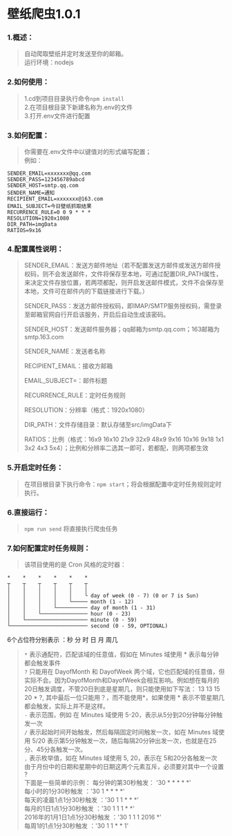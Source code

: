 # 壁纸爬虫1.0.1

### 1.概述：
> 自动爬取壁纸并定时发送至你的邮箱。    
> 运行环境：nodejs

### 2.如何使用：
> 1.cd到项目目录执行命令` npm install `   
> 2.在项目根目录下新建名称为.env的文件   
> 3.打开.env文件进行配置

### 3.如何配置：
> 你需要在.env文件中以键值对的形式编写配置；   
> 例如：
``` 
SENDER_EMAIL=xxxxxxx@qq.com
SENDER_PASS=123456789abcd
SENDER_HOST=smtp.qq.com
SENDER_NAME=通知
RECIPIENT_EMAIL=xxxxxxx@163.com
EMAIL_SUBJECT=今日壁纸抓取结果
RECURRENCE_RULE=0 0 9 * * * 
RESOLUTION=1920x1080
DIR_PATH=imgData
RATIOS=9x16
```
### 4.配置属性说明：
> SENDER_EMAIL：发送方邮件地址（若不配置发送方邮件或发送方邮件授权码，则不会发送邮件，文件将保存至本地，可通过配置DIR_PATH属性，来决定文件存放位置，若两项都配，则开启发送邮件模式，文件不会保存至本地，文件可在邮件内的下载链接进行下载。）    
> 
> SENDER_PASS：发送方邮件授权码，即IMAP/SMTP服务授权码，需登录至邮箱官网自行开启该服务，开启后自动生成该密码。
>  
> SENDER_HOST：发送邮件服务器；qq邮箱为smtp.qq.com；163邮箱为smtp.163.com    
> 
> SENDER_NAME：发送者名称    
> 
> RECIPIENT_EMAIL：接收方邮箱    
> 
> EMAIL_SUBJECT=：邮件标题    
> 
> RECURRENCE_RULE：定时任务规则    
> 
> RESOLUTION：分辨率（格式：1920x1080）
> 
> DIR_PATH：文件存储目录：默认存储至src/imgData下   
> 
> RATIOS：比例（格式：16x9 16x10 21x9 32x9 48x9 9x16 10x16 9x18 1x1 3x2 4x3 5x4）；比例和分辨率二选其一即可，若都配，则两项都生效    
> 

### 5.开启定时任务：
> 在项目根目录下执行命令：` npm start `；将会根据配置中定时任务规则定时执行。       

### 6.直接运行：
> ` npm run send ` 将直接执行爬虫任务

### 7.如何配置定时任务规则：
> 该项目使用的是 Cron 风格的定时器：  
```  
*    *    *    *    *    *
┬    ┬    ┬    ┬    ┬    ┬
│    │    │    │    │    │
│    │    │    │    │    └ day of week (0 - 7) (0 or 7 is Sun)
│    │    │    │    └───── month (1 - 12)
│    │    │    └────────── day of month (1 - 31)
│    │    └─────────────── hour (0 - 23)
│    └──────────────────── minute (0 - 59)
└───────────────────────── second (0 - 59, OPTIONAL)
```

6个占位符分别表示 ：秒 分 时 日 月 周几

> ` * ` 表示通配符，匹配该域的任意值，假如在 Minutes 域使用 * 表示每分钟都会触发事件    
> ` ? ` 只能用在 DayofMonth 和 DayofWeek 两个域，它也匹配域的任意值，但实际不会。因为DayofMonth和DayofWeek会相互影响。例如想在每月的20日触发调度，不管20日到底是星期几，则只能使用如下写法： 13 13 15 20 * ?, 其中最后一位只能用？，而不能使用*，如果使用 * 表示不管星期几都会触发，实际上并不是这样。    
> ` - ` 表示范围，例如 在 Minutes 域使用 5-20，表示从5分到20分钟每分钟触发一次    
> ` / ` 表示起始时间开始触发，然后每隔固定时间触发一次，如在 Minutes 域使用 5/20 表示第5分钟触发一次，随后每隔20分钟出发一次，也就是在25分、45分各触发一次。     
> ` , ` 表示枚举值，如在 Minutes 域使用 5, 20，表示在 5和20分各触发一次    
> 由于月份中的日期和星期中的日期这两个元素互斥，必须要对其中一个设置 ?    
> 下面是一些简单的示例：
> 每分钟的第30秒触发： '30 * * * * *'    
> 每小时的1分30秒触发 ：'30 1 * * * *'    
> 每天的凌晨1点1分30秒触发 ：'30 1 1 * * *'    
> 每月的1日1点1分30秒触发 ：'30 1 1 1 * *'    
> 2016年的1月1日1点1分30秒触发 ：'30 1 1 1 2016 *'    
> 每周1的1点1分30秒触发 ：'30 1 1 * * 1' 
>     
>    
